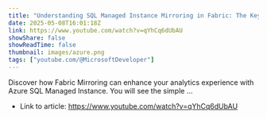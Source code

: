 ```yaml
---
title: "Understanding SQL Managed Instance Mirroring in Fabric: The Key to Seamless Data Integration"
date: 2025-05-08T16:01:18Z
link: https://www.youtube.com/watch?v=qYhCq6dUbAU
showShare: false
showReadTime: false
thumbnail: images/azure.png
tags: ["youtube.com/@MicrosoftDeveloper"]
---
```

Discover how Fabric Mirroring can enhance your analytics experience with Azure SQL Managed Instance. You will see the simple ...

- Link to article: https://www.youtube.com/watch?v=qYhCq6dUbAU